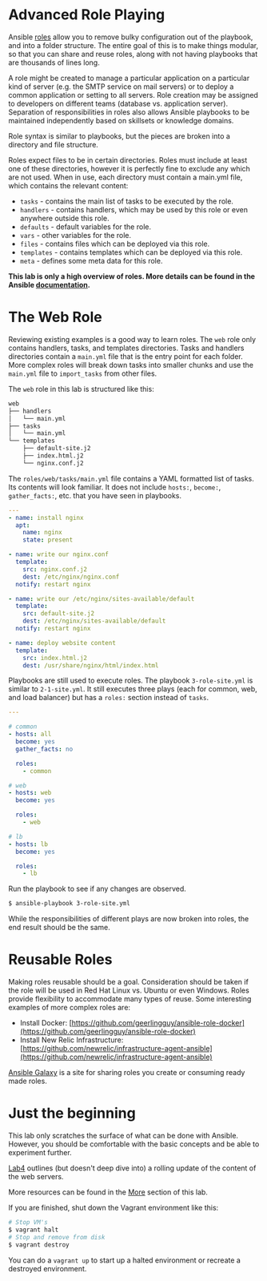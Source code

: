 # Advanced Role Playing
Ansible [roles](https://docs.ansible.com/ansible/latest/user_guide/playbooks_reuse_roles.html) allow you to remove bulky configuration out of the playbook, and into a folder structure. The entire goal of this is to make things modular, so that you can share and reuse roles, along with not having playbooks that are thousands of lines long.

A role might be created to manage a particular application on a particular kind of server (e.g. the SMTP service on mail servers) or to deploy a common application or setting to all servers.  Role creation may be assigned to developers on different teams (database vs. application server).  Separation of responsibilities in roles also allows Ansible playbooks to be maintained independently based on skillsets or knowledge domains.

Role syntax is similar to playbooks, but the pieces are broken into a directory and file structure.

Roles expect files to be in certain directories. Roles must include at least one of these directories, however it is perfectly fine to exclude any which are not used. When in use, each directory must contain a main.yml file, which contains the relevant content:

* `tasks` - contains the main list of tasks to be executed by the role.
* `handlers` - contains handlers, which may be used by this role or even anywhere outside this role.
* `defaults` - default variables for the role.
* `vars` - other variables for the role.
* `files` - contains files which can be deployed via this role.
* `templates` - contains templates which can be deployed via this role.
* `meta` - defines some meta data for this role.


**This lab is only a high overview of roles.  More details can be found in the Ansible [documentation](https://docs.ansible.com/ansible/latest/user_guide/playbooks_reuse_roles.html).**


# The Web Role
Reviewing existing examples is a good way to learn roles.  The `web` role only contains handlers, tasks, and templates directories.  Tasks and handlers directories contain a `main.yml` file that is the entry point for each folder.  More complex roles will break down tasks into smaller chunks and use the `main.yml` file to `import_tasks` from other files.

The `web` role in this lab is structured like this:

```bash
web
├── handlers
│   └── main.yml
├── tasks
│   └── main.yml
└── templates
    ├── default-site.j2
    ├── index.html.j2
    └── nginx.conf.j2
```

The `roles/web/tasks/main.yml` file contains a YAML formatted list of tasks.  Its contents will look familiar.  It does not include `hosts:`, `become:`, `gather_facts:`, etc. that you have seen in playbooks.

```yaml
---
- name: install nginx
  apt:
    name: nginx
    state: present

- name: write our nginx.conf
  template:
    src: nginx.conf.j2
    dest: /etc/nginx/nginx.conf
  notify: restart nginx

- name: write our /etc/nginx/sites-available/default
  template:
    src: default-site.j2
    dest: /etc/nginx/sites-available/default
  notify: restart nginx

- name: deploy website content
  template:
    src: index.html.j2
    dest: /usr/share/nginx/html/index.html
```

Playbooks are still used to execute roles.  The playbook `3-role-site.yml` is similar to `2-1-site.yml`.  It still executes three plays (each for common, web, and load balancer) but has a `roles:` section instead of `tasks`.

```yaml
---

# common
- hosts: all
  become: yes
  gather_facts: no

  roles:
    - common

# web
- hosts: web
  become: yes

  roles:
    - web

# lb
- hosts: lb
  become: yes

  roles:
    - lb
```
Run the playbook to see if any changes are observed.

```bash
$ ansible-playbook 3-role-site.yml
```

While the responsibilities of different plays are now broken into roles, the end result should be the same.

# Reusable Roles

Making roles reusable should be a goal.  Consideration should be taken if the role will be used in Red Hat Linux vs. Ubuntu or even Windows.  Roles provide flexibility to accommodate many types of reuse.  Some interesting examples of more complex roles are:

* Install Docker: [https://github.com/geerlingguy/ansible-role-docker](https://github.com/geerlingguy/ansible-role-docker)
* Install New Relic Infrastructure: [https://github.com/newrelic/infrastructure-agent-ansible](https://github.com/newrelic/infrastructure-agent-ansible)

[Ansible Galaxy](https://galaxy.ansible.com/) is a site for sharing roles you create or consuming ready made roles.

# Just the beginning

This lab only scratches the surface of what can be done with Ansible.  However, you should be comfortable with the basic concepts and be able to experiment further.

[Lab4](../lab-4/lab-4.md) outlines (but doesn't deep dive into) a rolling update of the content of the web servers.

More resources can be found in the [More](../more/more.md) section of this lab.

If you are finished, shut down the Vagrant environment like this:

```bash
# Stop VM's
$ vagrant halt
# Stop and remove from disk
$ vagrant destroy
```
You can do a `vagrant up` to start up a halted environment or recreate a destroyed environment.